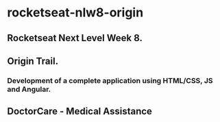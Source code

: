 # rocketseat-nlw8-origin

## Rocketseat Next Level Week 8.
## Origin Trail.

### Development of a complete application using HTML/CSS, JS and Angular.
## DoctorCare - Medical Assistance
